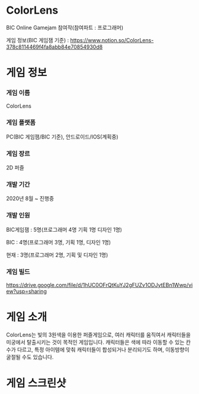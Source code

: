 # ColorLens
BIC Online Gamejam 참여작(참여파트 : 프로그래머)

게임 정보(BIC 게임잼 기준) : https://www.notion.so/ColorLens-378c8114469f4fa8abb84e70854930d8

# 게임 정보

### 게임 이름

ColorLens

### 게임 플랫폼

PC(BIC 게임잼/BIC 기준), 안드로이드/IOS(계획중)

### 게임 장르

2D 퍼즐

### 개발 기간

2020년 8월 ~ 진행중

### 개발 인원

BIC게임잼 : 5명(프로그래머 4명 기획 1명 디자인 1명)

BIC : 4명(프로그래머 3명, 기획 1명, 디자인 1명)

현재 : 3명(프로그래머 2명, 기획 및 디자인 1명)

### 게임 빌드

https://drive.google.com/file/d/1hUC0OFrQtKuYJ2gFUZv1ODJytEBn1Wwp/view?usp=sharing

# 게임 소개

ColorLens는 빛의 3원색을 이용한 퍼즐게임으로, 여러 캐릭터를 움직여서 캐릭터들을 미궁에서 탈출시키는 것이 목적인 게임입니다. 캐릭터들은 색에 따라 이동할 수 있는 칸 수가 다르고, 특정 아이템에 맞춰 캐릭터들이 합성되거나 분리되기도 하며, 이동방향이 굴절될 수도 있습니다.

# 게임 스크린샷
